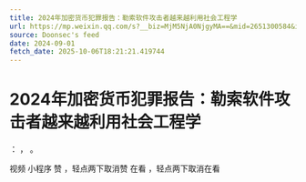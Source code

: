 ```yaml
---
title: 2024年加密货币犯罪报告：勒索软件攻击者越来越利用社会工程学
url: https://mp.weixin.qq.com/s?__biz=MjM5NjA0NjgyMA==&mid=2651300584&idx=3&sn=de3b9b3c9162f163cf5e4db9603d5b30
source: Doonsec's feed
date: 2024-09-01
fetch_date: 2025-10-06T18:21:21.419744
---
```


# 2024年加密货币犯罪报告：勒索软件攻击者越来越利用社会工程学

：
，
。

视频
小程序
赞
，轻点两下取消赞
在看
，轻点两下取消在看